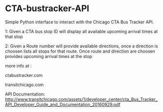 # CTA-bustracker-API
Simple Python interface to interact with the Chicago CTA Bus Tracker API.

1: Given a CTA bus stop ID will display all available upcoming arrival times at that stop

2: Given a Route number will provide available directions, once a direction is choosen lists all stops for that route. Once route and direction are choosen provides upcoming arrival times at the stop



more info at : 

  ctabustracker.com  
  
  transitchicago.com  
  
              
API Documentation:
  http://www.transitchicago.com/assets/1/developer_center/cta_Bus_Tracker_API_Developer_Guide_and_Documentation_20160929.pdf
